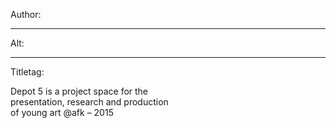 Author: 

----

Alt: 

----

Titletag: 

Depot 5 is a project space for the <br/>
presentation, research and production <br/>
of  young art @afk – 2015